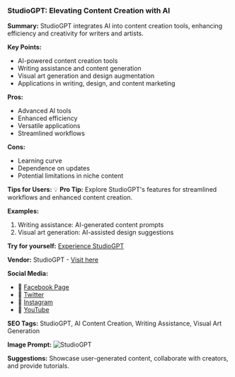 

### StudioGPT: Elevating Content Creation with AI

**Summary:** StudioGPT integrates AI into content creation tools, enhancing efficiency and creativity for writers and artists.

**Key Points:**
- AI-powered content creation tools
- Writing assistance and content generation
- Visual art generation and design augmentation
- Applications in writing, design, and content marketing

**Pros:**
- Advanced AI tools
- Enhanced efficiency
- Versatile applications
- Streamlined workflows

**Cons:**
- Learning curve
- Dependence on updates
- Potential limitations in niche content

**Tips for Users:**
💡 **Pro Tip:** Explore StudioGPT's features for streamlined workflows and enhanced content creation.

**Examples:**
1. Writing assistance: AI-generated content prompts
2. Visual art generation: AI-assisted design suggestions

**Try for yourself:** [Experience StudioGPT](<insert-your-url-here>)

**Vendor:** StudioGPT - [Visit here](<insert-vendor-url-here>)

**Social Media:**
- 📘 [Facebook Page](https://www.facebook.com/studiogpt)
- 📄 [Twitter](https://www.twitter.com/studiogpt)
- 📸 [Instagram](https://www.instagram.com/studiogptofficial/)
- 🎥 [YouTube](https://www.youtube.com/studiogpt)

**SEO Tags:** StudioGPT, AI Content Creation, Writing Assistance, Visual Art Generation

**Image Prompt:** ![StudioGPT](insert-image-url-here)

**Suggestions:** Showcase user-generated content, collaborate with creators, and provide tutorials.
